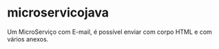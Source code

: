 # microservicojava
Um MicroServiço com E-mail, é possível enviar com corpo HTML e com vários anexos.
